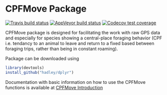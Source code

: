 CPFMove Package
================

<!-- badges: start -->
[![Travis build status](https://travis-ci.com/PhilBertrand/CPFMove.svg?branch=master)](https://travis-ci.com/PhilBertrand/CPFMove)
[![AppVeyor build status](https://ci.appveyor.com/api/projects/status/github/PhilBertrand/CPFMove?branch=master&svg=true)](https://ci.appveyor.com/project/PhilBertrand/CPFMove)
[![Codecov test coverage](https://codecov.io/gh/PhilBertrand/CPFMove/branch/master/graph/badge.svg)](https://codecov.io/gh/PhilBertrand/CPFMove?branch=master)
<!-- badges: end -->

CPFMove package is designed for facilitating the work with raw GPS data
and especially for species showing a central-place foraging behavior
(CPF i.e. tendancy to an animal to leave and return to a fixed based
between foraging trips, rather than being in constant roaming).

Package can be downloaded using

```r
library(devtools)
install_github("hadley/dplyr")
```

Documentation with basic information on how to use the
CPFMove functions is available at [CPFMove Introduction](https://philbertrand.github.io./)
